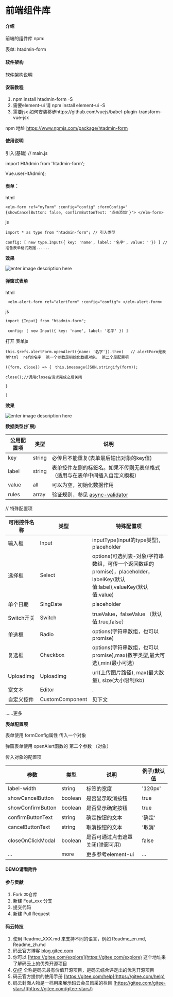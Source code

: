 
# 前端组件库

#### 介绍
前端的组件库
npm:

表单: htadmin-form

#### 软件架构
软件架构说明


#### 安装教程

1. npm install htadmin-form -S
2. 需要element-ui  请   npm install element-ui -S
3. 需要jsx 如何安装移步https://github.com/vuejs/babel-plugin-transform-vue-jsx

npm 地址 https://www.npmjs.com/package/htadmin-form


#### 使用说明

引入(基础) // main.js

import HtAdmin from 'htadmin-form';

Vue.use(HtAdmin);

#### 表单：

html

`<elm-form ref="myForm" :config="config" :formConfig="{showCancelButton: false, confirmButtonText: '点击添加'}">
 </elm-form>`

js

`import * as type from "htadmin-form"; // 引入类型`

`
config: [
 new type.Input({ key: 'name', label: '名字', value: ''})
] // 准备表单格式数据......
`

**效果**

![enter image description here](http://image.zhi-you.net/1/480b8159743e45e9a7eb7533723dda55)

#### 弹窗式表单
html

` <elm-alert-form ref="alertForm" :config="config">
 </elm-alert-form>`

js

`
import {Input} from "htadmin-form";
 `

 `
 config: [ new Input({ key: 'name', label: '名字' }) ]`

 打开 表单js

 `this.$refs.alertForm.openAlert({name: '名字'}).then(   // alertForm是表单html  ref的名字  第一个参数是初始化数据对象， 第二个是配置项`

  ` ({form, close}) => {  `
      `this.$message(JSON.stringify(form));`

`close();//调用close在请求完成之后关闭 `

  `}  `

`)`

  **效果**

![enter image description here](http://image.zhi-you.net/1/988785e5decb4a76b5c564b972037505)

**数据类型(扩展)**

| 公用配置项 | 类型 | 说明 |
| ------ | ------ | ------ |
| key |string| 必传且不能重复(表单最后输出对象的key值) |
| label | string | 表单控件左侧的标签名。如果不传则无表单格式（适用与在表单中间插入自定义模板） |
| value | all | 可以为空，初始化数据作用 |
| rules | array | 验证规则，参见 [async-validator](https://github.com/yiminghe/async-validator) |
// 特殊配置项

| 可用控件名称 | 类型 | 特殊配置项 |
| ------ | ------ | ------ |
| 输入框 | Input | inputType(input的type类型), placeholder |
| 选择框 | Select | options(可选列表-对象/字符串数组，可传一个返回数组的promise)，placeholder，labelKey(默认值:label),valueKey(默认值:value) |
| 单个日期 | SingDate | placeholder |
| Switch开关 | Switch | trueValue，falseValue （默认值:true,false） |
| 单选框 | Radio | options(字符串数组，也可以promise) |
| 复选框 | Checkbox | options(字符串数组，也可以promise),max(数字类型,最大可选),min(最小可选) |
| UploadImg | UploadImg | url(上传图片路径), max(最大数量), size(大小限制/kb) |
| 富文本 | Editor | . |
| 自定义控件 | CustomComponent | 见下文 |

......更多

**表单配置项**

表单使用  formConfig属性 传入一个对象

弹窗表单使用  openAlert函数的 第二个参数 （对象）

传入对象的配置项

| 参数 | 类型 | 说明 | 例子/默认值|
| ------ | ------ | ------ | ------ |
| label-width | string | 标签的宽度 | '120px' |
| showCancelButton | boolean | 是否显示取消按钮 | true |
| showConfirmButton | boolean | 是否显示确定按钮 | true |
| confirmButtonText | string | 确定按钮的文本 | '确定' |
| cancelButtonText | string | 取消按钮的文本 | '取消' |
| closeOnClickModal | boolean | 是否可通过点击遮罩关闭(弹窗可用)  | false |
| ... | more | 更多参考element-ui   | ... |


#### DEMO请看附件
#### 参与贡献

1. Fork 本仓库
2. 新建 Feat_xxx 分支
3. 提交代码
4. 新建 Pull Request


#### 码云特技

1. 使用 Readme\_XXX.md 来支持不同的语言，例如 Readme\_en.md, Readme\_zh.md
2. 码云官方博客 [blog.gitee.com](https://blog.gitee.com)
3. 你可以 [https://gitee.com/explore](https://gitee.com/explore) 这个地址来了解码云上的优秀开源项目
4. [GVP](https://gitee.com/gvp) 全称是码云最有价值开源项目，是码云综合评定出的优秀开源项目
5. 码云官方提供的使用手册 [https://gitee.com/help](https://gitee.com/help)
6. 码云封面人物是一档用来展示码云会员风采的栏目 [https://gitee.com/gitee-stars/](https://gitee.com/gitee-stars/)
